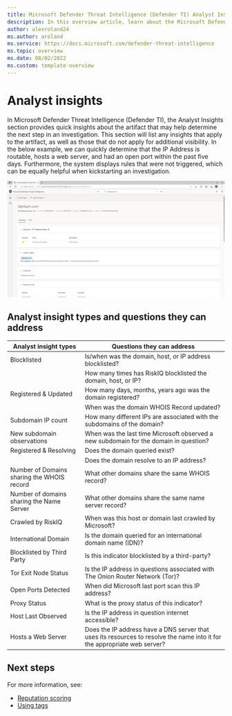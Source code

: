```yaml
--- 
title: Microsoft Defender Threat Intelligence (Defender TI) Analyst Insights
description: In this overview article, learn about the Microsoft Defender Threat Intelligence (Defender TI)’s analyst insights feature. 
author: alexroland24
ms.author: aroland
ms.service: https://docs.microsoft.com/defender-threat-intelligence 
ms.topic: overview
ms.date: 08/02/2022
ms.custom: template-overview 
---
```


# Analyst insights

In Microsoft Defender Threat Intelligence (Defender TI), the Analyst Insights section provides quick insights about the artifact that may help determine the next step in an investigation. This section will list any insights that apply to the artifact, as well as those that do not apply for additional visibility. In the below example, we can quickly determine that the IP Address is routable, hosts a web server, and had an open port within the past five days. Furthermore, the system displays rules that were not triggered, which can be equally helpful when kickstarting an investigation.  

![](media/analystInsightsEdgeScreenshot.png) 

## Analyst insight types and questions they can address  

| Analyst insight types                      | Questions they can address                                                                                                |
|--------------------------------------------|---------------------------------------------------------------------------------------------------------------------------|
| Blocklisted                                | Is/when was the domain, host, or IP address blocklisted?                                                                  |
|                                            | How many times has RiskIQ blocklisted the domain, host, or IP?                                                            |
| Registered & Updated                       | How many days, months, years ago was the domain registered?                                                               |
|                                            | When was the domain WHOIS Record updated?                                                                                 |
| Subdomain IP count                         | How many different IPs are associated with the subdomains of the domain?                                                  |
| New subdomain observations                 | When was the last time Microsoft observed a new subdomain for the domain in question?                                     |
| Registered & Resolving                     | Does the domain queried exist?                                                                                            |
|                                            | Does the domain resolve to an IP address?                                                                                 |
| Number of Domains sharing the WHOIS record | What other domains share the same WHOIS record?                                                                           |
| Number of domains sharing the Name Server  | What other domains share the same name server record?                                                                     |
| Crawled by RiskIQ                          | When was this host or domain last crawled by Microsoft?                                                                   |
| International Domain                       | Is the domain queried for an international domain name (IDN)?                                                             |
| Blocklisted by Third Party                 | Is this indicator blocklisted by a third-party?                                                                           |
| Tor Exit Node Status                       | Is the IP address in questions associated with The Onion Router Network (Tor)?                                            |
| Open Ports Detected                        | When did Microsoft last port scan this IP address?                                                                        |
| Proxy Status                               | What is the proxy status of this indicator?                                                                               |
| Host Last Observed                         | Is the IP address in question internet accessible?                                                                        |
| Hosts a Web Server                         | Does the IP address have a DNS server that uses its resources to resolve the name into it for the appropriate web server? |


## Next steps 

For more information, see: 

- [Reputation scoring](overview-reputation-scoring.md)
- [Using tags](how-to-using-tags.md)
